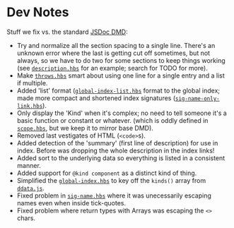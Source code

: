 # Dev Notes

Stuff we fix vs. the standard [JSDoc DMD](https://github.com/jsdoc2md/dmd):
- Try and normalize all the section spacing to a single line. There's an unknown error where the last is getting cut off sometimes, but not always, so we have to do two for some sections to keep things working (see [`description.hbs`](./partial/all-docs/docs/body/description.hbs) for an example; search for TODO for more).
- Make [`throws.hbs`](./partial/all-docs/docs/body/throws.hbs) smart about using one line for a single entry and a list if multiple.
- Added 'list' format ([`global-index-list.hbs`](./partial/main-index/global-index/global-index-list.hbs) format to the global index; made more compact and shortened index signatures ([`sig-name-only-link.hbs`](./partial/shared/signature/sig-name-only-link.hbs)).
- Only display the 'Kind' when it's complex; no need to tell someone it's a basic function or constant or whatever. (which is oddly defined in [`scope.hbs`](./partial/all-docs/docs/body/scope.hbs), but we keep it to mirror base DMD).
- Removed last vestigates of HTML (`<code>`s).
- Added detection of the 'summary' (first line of description) for use in index. Before was dropping the whole description in the index links!
- Added sort to the underlying data so everything is listed in a consistent manner.
- Added support for `@kind component` as a distinct kind of thing.
- Simplified the [`global-index.hbs`](./partial/main-index/global-index/global-index.hbs) to key off the `kinds()` array from [`ddata.js`](./helpers/ddata.js).
- Fixed problem in [`sig-name.hbs`](./partial/shared/signature/sig-name.hbs) where it was unecessarily escaping names even when inside tick-quotes.
- Fixed problem where return types with Arrays was escaping the `<>` chars.